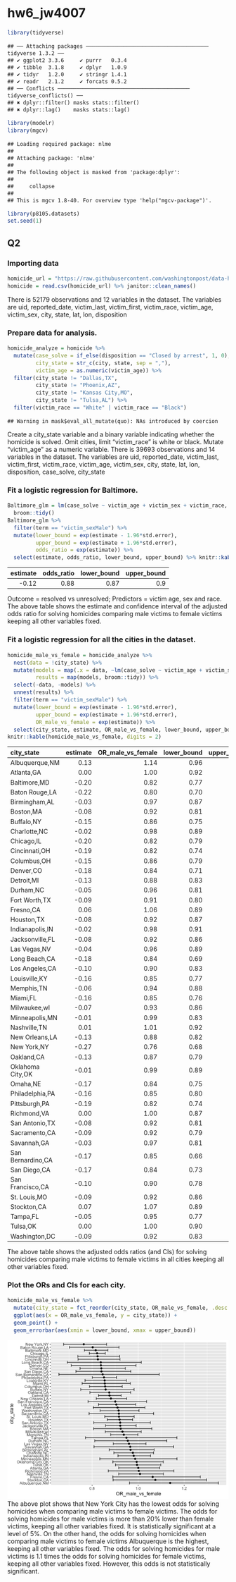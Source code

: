 hw6_jw4007
================

``` r
library(tidyverse)
```

    ## ── Attaching packages ─────────────────────────────────────── tidyverse 1.3.2 ──
    ## ✔ ggplot2 3.3.6     ✔ purrr   0.3.4
    ## ✔ tibble  3.1.8     ✔ dplyr   1.0.9
    ## ✔ tidyr   1.2.0     ✔ stringr 1.4.1
    ## ✔ readr   2.1.2     ✔ forcats 0.5.2
    ## ── Conflicts ────────────────────────────────────────── tidyverse_conflicts() ──
    ## ✖ dplyr::filter() masks stats::filter()
    ## ✖ dplyr::lag()    masks stats::lag()

``` r
library(modelr)
library(mgcv)
```

    ## Loading required package: nlme
    ## 
    ## Attaching package: 'nlme'
    ## 
    ## The following object is masked from 'package:dplyr':
    ## 
    ##     collapse
    ## 
    ## This is mgcv 1.8-40. For overview type 'help("mgcv-package")'.

``` r
library(p8105.datasets)
set.seed(1)
```

## Q2

### Importing data

``` r
homicide_url = "https://raw.githubusercontent.com/washingtonpost/data-homicides/master/homicide-data.csv"
homicide = read.csv(homicide_url) %>% janitor::clean_names()
```

There is 52179 observations and 12 variables in the dataset. The
variables are uid, reported_date, victim_last, victim_first,
victim_race, victim_age, victim_sex, city, state, lat, lon, disposition

### Prepare data for analysis.

``` r
homicide_analyze = homicide %>% 
  mutate(case_solve = if_else(disposition == "Closed by arrest", 1, 0),
         city_state = str_c(city, state, sep = ","),
         victim_age = as.numeric(victim_age)) %>%
  filter(city_state != "Dallas,TX",
         city_state != "Phoenix,AZ", 
         city_state != "Kansas City,MO", 
         city_state != "Tulsa,AL") %>% 
  filter(victim_race == "White" | victim_race == "Black")
```

    ## Warning in mask$eval_all_mutate(quo): NAs introduced by coercion

Create a city_state variable and a binary variable indicating whether
the homicide is solved. Omit cities, limit “victim_race” is white or
black. Mutate “victim_age” as a numeric variable. There is 39693
observations and 14 variables in the dataset. The variables are uid,
reported_date, victim_last, victim_first, victim_race, victim_age,
victim_sex, city, state, lat, lon, disposition, case_solve, city_state

### Fit a logistic regression for Baltimore.

``` r
Baltimore_glm = lm(case_solve ~ victim_age + victim_sex + victim_race, data = homicide_analyze) %>% 
  broom::tidy() 
Baltimore_glm %>% 
  filter(term == "victim_sexMale") %>% 
  mutate(lower_bound = exp(estimate - 1.96*std.error),
         upper_bound = exp(estimate + 1.96*std.error),
         odds_ratio = exp(estimate)) %>% 
  select(estimate, odds_ratio, lower_bound, upper_bound) %>% knitr::kable(digits = 2)
```

| estimate | odds_ratio | lower_bound | upper_bound |
|---------:|-----------:|------------:|------------:|
|    -0.12 |       0.88 |        0.87 |         0.9 |

Outcome = resolved vs unresolved; Predictors = victim age, sex and race.
The above table shows the estimate and confidence interval of the
adjusted odds ratio for solving homicides comparing male victims to
female victims keeping all other variables fixed.

### Fit a logistic regression for all the cities in the dataset.

``` r
homicide_male_vs_female = homicide_analyze %>% 
  nest(data = !city_state) %>% 
  mutate(models = map(.x = data, ~lm(case_solve ~ victim_age + victim_sex + victim_race, data = .x)),
         results = map(models, broom::tidy)) %>% 
  select(-data, -models) %>% 
  unnest(results) %>% 
  filter(term == "victim_sexMale") %>% 
  mutate(lower_bound = exp(estimate - 1.96*std.error),
         upper_bound = exp(estimate + 1.96*std.error),
         OR_male_vs_female = exp(estimate)) %>% 
  select(city_state, estimate, OR_male_vs_female, lower_bound, upper_bound) 
knitr::kable(homicide_male_vs_female, digits = 2)
```

| city_state        | estimate | OR_male_vs_female | lower_bound | upper_bound |
|:------------------|---------:|------------------:|------------:|------------:|
| Albuquerque,NM    |     0.13 |              1.14 |        0.96 |        1.35 |
| Atlanta,GA        |     0.00 |              1.00 |        0.92 |        1.09 |
| Baltimore,MD      |    -0.20 |              0.82 |        0.77 |        0.87 |
| Baton Rouge,LA    |    -0.22 |              0.80 |        0.70 |        0.92 |
| Birmingham,AL     |    -0.03 |              0.97 |        0.87 |        1.07 |
| Boston,MA         |    -0.08 |              0.92 |        0.81 |        1.06 |
| Buffalo,NY        |    -0.15 |              0.86 |        0.75 |        0.98 |
| Charlotte,NC      |    -0.02 |              0.98 |        0.89 |        1.07 |
| Chicago,IL        |    -0.20 |              0.82 |        0.79 |        0.86 |
| Cincinnati,OH     |    -0.19 |              0.82 |        0.74 |        0.92 |
| Columbus,OH       |    -0.15 |              0.86 |        0.79 |        0.93 |
| Denver,CO         |    -0.18 |              0.84 |        0.71 |        0.99 |
| Detroit,MI        |    -0.13 |              0.88 |        0.83 |        0.93 |
| Durham,NC         |    -0.05 |              0.96 |        0.81 |        1.12 |
| Fort Worth,TX     |    -0.09 |              0.91 |        0.80 |        1.03 |
| Fresno,CA         |     0.06 |              1.06 |        0.89 |        1.27 |
| Houston,TX        |    -0.08 |              0.92 |        0.87 |        0.98 |
| Indianapolis,IN   |    -0.02 |              0.98 |        0.91 |        1.05 |
| Jacksonville,FL   |    -0.08 |              0.92 |        0.86 |        0.99 |
| Las Vegas,NV      |    -0.04 |              0.96 |        0.89 |        1.03 |
| Long Beach,CA     |    -0.18 |              0.84 |        0.69 |        1.01 |
| Los Angeles,CA    |    -0.10 |              0.90 |        0.83 |        0.99 |
| Louisville,KY     |    -0.16 |              0.85 |        0.77 |        0.95 |
| Memphis,TN        |    -0.06 |              0.94 |        0.88 |        1.00 |
| Miami,FL          |    -0.16 |              0.85 |        0.76 |        0.97 |
| Milwaukee,wI      |    -0.07 |              0.93 |        0.86 |        1.01 |
| Minneapolis,MN    |    -0.01 |              0.99 |        0.83 |        1.17 |
| Nashville,TN      |     0.01 |              1.01 |        0.92 |        1.11 |
| New Orleans,LA    |    -0.13 |              0.88 |        0.82 |        0.95 |
| New York,NY       |    -0.27 |              0.76 |        0.68 |        0.86 |
| Oakland,CA        |    -0.13 |              0.87 |        0.79 |        0.97 |
| Oklahoma City,OK  |    -0.01 |              0.99 |        0.89 |        1.11 |
| Omaha,NE          |    -0.17 |              0.84 |        0.75 |        0.94 |
| Philadelphia,PA   |    -0.16 |              0.85 |        0.80 |        0.91 |
| Pittsburgh,PA     |    -0.19 |              0.82 |        0.74 |        0.92 |
| Richmond,VA       |     0.00 |              1.00 |        0.87 |        1.15 |
| San Antonio,TX    |    -0.08 |              0.92 |        0.81 |        1.05 |
| Sacramento,CA     |    -0.09 |              0.92 |        0.79 |        1.07 |
| Savannah,GA       |    -0.03 |              0.97 |        0.81 |        1.15 |
| San Bernardino,CA |    -0.17 |              0.85 |        0.66 |        1.09 |
| San Diego,CA      |    -0.17 |              0.84 |        0.73 |        0.97 |
| San Francisco,CA  |    -0.10 |              0.90 |        0.78 |        1.04 |
| St. Louis,MO      |    -0.09 |              0.92 |        0.86 |        0.98 |
| Stockton,CA       |     0.07 |              1.07 |        0.89 |        1.30 |
| Tampa,FL          |    -0.05 |              0.95 |        0.77 |        1.17 |
| Tulsa,OK          |     0.00 |              1.00 |        0.90 |        1.10 |
| Washington,DC     |    -0.09 |              0.92 |        0.83 |        1.00 |

The above table shows the adjusted odds ratios (and CIs) for solving
homicides comparing male victims to female victims in all cities keeping
all other variables fixed.

### Plot the ORs and CIs for each city.

``` r
homicide_male_vs_female %>% 
  mutate(city_state = fct_reorder(city_state, OR_male_vs_female, .desc = TRUE)) %>% 
  ggplot(aes(x = OR_male_vs_female, y = city_state)) + 
  geom_point() +
  geom_errorbar(aes(xmin = lower_bound, xmax = upper_bound))
```

![](testing_files/figure-gfm/unnamed-chunk-6-1.png)<!-- --> The above
plot shows that New York City has the lowest odds for solving homicides
when comparing male victims to female victims. The odds for solving
homicides for male victims is more than 20% lower than female victims,
keeping all other variables fixed. It is statistically significant at a
level of 5%. On the other hand, the odds for solving homicides when
comparing male victims to female victims Albuquerque is the highest,
keeping all other variables fixed. The odds for solving homicides for
male victims is 1.1 times the odds for solving homicides for female
victims, keeping all other variables fixed. However, this odds is not
statistically significant.
